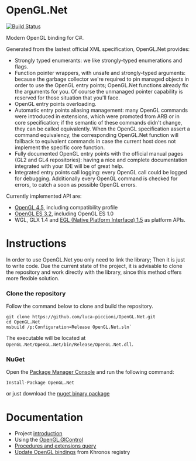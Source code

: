 # OpenGL.Net

[![Build Status](https://travis-ci.org/luca-piccioni/OpenGL.Net.svg?branch=master)](https://travis-ci.org/luca-piccioni/OpenGL.Net)

Modern OpenGL binding for C#.

Generated from the lastest official XML specification, OpenGL.Net provides:
- Strongly typed enumerants: we like strongly-typed enumerations and flags. 
- Function pointer wrappers, with unsafe and strongly-typed arguments: because the garbage collector we're required to pin
  managed objects in order to use the OpenGL entry points; OpenGL.Net functions already fix the arguments for you. Of course
  the unmanaged pointer capability is reserved for those situation that you'll face.
- OpenGL entry points overloading.
- Automatic entry points aliasing management: many OpenGL commands were introduced in extensions, which were promoted from ARB
  or in core specification; if the semantic of these commands didn't change, they can be called equivalently. When the OpenGL
  specification assert a command equivalency, the corresponding OpenGL.Net function will fallback to equivalent commands in
  case the current host does not implement the specific core function.
- Fully documented OpenGL entry points with the official manual pages (GL2 and GL4 repositories): having a nice and complete
  documentation integrated with your IDE will be of great help.
- Integrated entry points call logging: every OpenGL call could be logged for debugging. Additionally every OpenGL command is
  checked for errors, to catch a soon as possible OpenGL errors.

Currently implemented API are:
- [OpenGL 4.5](https://www.opengl.org/registry/), including compatibility profile
- [OpenGL ES 3.2](https://www.khronos.org/registry/gles/), including OpenGL ES 1.0
- WGL, GLX 1.4 and [EGL (Native Platform Interface) 1.5](https://www.khronos.org/registry/egl/) as platform APIs.

# Instructions

In order to use OpenGL.Net you only need to link the library; Then it is just to write code.
Due the current state of the project, it is advisable to clone the repository and work directly with the library, since this method offers more flexible solution.

### Clone the repository

Follow the command below to clone and build the repository.

    git clone https://github.com/luca-piccioni/OpenGL.Net.git
    cd OpenGL.Net
    msbuild /p:Configuration=Release OpenGL.Net.sln`

The executable will be located at `OpenGL.Net/OpenGL.Net/bin/Release/OpenGL.Net.dll`.

### NuGet

Open the [Package Manager Console](https://docs.nuget.org/consume/package-manager-console) and run the following command:

    Install-Package OpenGL.Net

or just download the [nuget binary package](https://www.nuget.org/packages/OpenGL.Net/)

# Documentation

- Project [introduction](https://github.com/luca-piccioni/OpenGL.Net/wiki)
- Using the [OpenGL.GlControl](https://github.com/luca-piccioni/OpenGL.Net/wiki/OpenGL.GlControl)
- [Procedures and extensions query](https://github.com/luca-piccioni/OpenGL.Net/wiki/Procedures-and-extensions-query)
- [Update OpenGL bindings](https://github.com/luca-piccioni/OpenGL.Net/wiki/Generate-an-updated-OpenGL.Net-(API-update)) from Khronos registry



